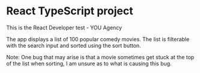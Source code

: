 # React TypeScript project

This is the React Developer test - YOU Agency

The app displays a list of 100 popular comedy movies. 
The list is filterable with the search input and sorted using the sort button.

Note: One bug that may arise is that a movie sometimes get stuck at the top of the list when sorting, I am unsure as to what is causing this bug.


